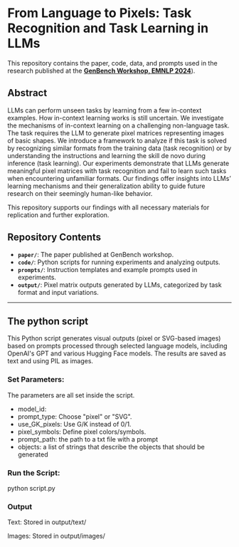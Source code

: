 # From Language to Pixels: Task Recognition and Task Learning in LLMs

This repository contains the paper, code, data, and prompts used in the research published at the [**GenBench Workshop, EMNLP 2024**](https://aclanthology.org/2024.genbench-1.2/)).

## Abstract  
LLMs can perform unseen tasks by learning from a few in-context examples. How in-context learning works is still uncertain. We investigate the mechanisms of in-context learning on a challenging non-language task. The task requires the LLM to generate pixel matrices representing images of basic shapes. We introduce a framework to analyze if this task is solved by recognizing similar formats from the training data (task recognition) or by understanding the instructions and learning the skill de novo during inference (task learning). Our experiments demonstrate that LLMs generate meaningful pixel matrices with task recognition and fail to learn such tasks when encountering unfamiliar formats. Our findings offer insights into LLMs’ learning mechanisms and their generalization ability to guide future research on their seemingly human-like behavior.

This repository supports our findings with all necessary materials for replication and further exploration.


## Repository Contents  

- **`paper/`**: The paper published at GenBench workshop.
- **`code/`**: Python scripts for running experiments and analyzing outputs.  
- **`prompts/`**: Instruction templates and example prompts used in experiments. 
- **`output/`**: Pixel matrix outputs generated by LLMs, categorized by task format and input variations.

---

## The python script
This Python script generates visual outputs (pixel or SVG-based images) based on prompts processed through selected language models, including OpenAI's GPT and various Hugging Face models. The results are saved as text and using PIL as images.

### Set Parameters: 
The parameters are all set inside the script. 
  - model_id: 
  - prompt_type: Choose "pixel" or "SVG".
  - use_GK_pixels: Use G/K instead of 0/1.
  - pixel_symbols: Define pixel colors/symbols.
  - prompt_path: the path to a txt file with a prompt
  - objects: a list of strings that describe the objects that should be generated
### Run the Script: 
python script.py
### Output
Text: Stored in output/text/

Images: Stored in output/images/

